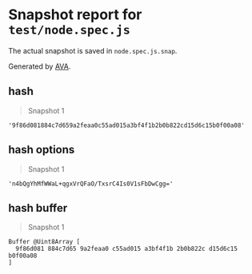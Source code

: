 # Snapshot report for `test/node.spec.js`

The actual snapshot is saved in `node.spec.js.snap`.

Generated by [AVA](https://avajs.dev).

## hash

> Snapshot 1

    '9f86d081884c7d659a2feaa0c55ad015a3bf4f1b2b0b822cd15d6c15b0f00a08'

## hash options

> Snapshot 1

    'n4bQgYhMfWWaL+qgxVrQFaO/TxsrC4Is0V1sFbDwCgg='

## hash buffer

> Snapshot 1

    Buffer @Uint8Array [
      9f86d081 884c7d65 9a2feaa0 c55ad015 a3bf4f1b 2b0b822c d15d6c15 b0f00a08
    ]
